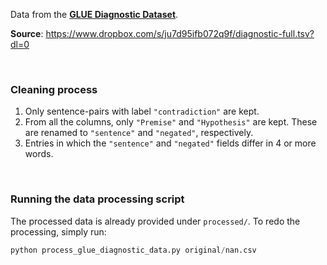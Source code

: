 Data from the
[**GLUE Diagnostic Dataset**](https://gluebenchmark.com/diagnostics).

**Source**: https://www.dropbox.com/s/ju7d95ifb072q9f/diagnostic-full.tsv?dl=0

<br>

### Cleaning process

1. Only sentence-pairs with label `"contradiction"` are kept.
2. From all the columns, only `"Premise"` and `"Hypothesis"` are kept. These are
   renamed to `"sentence"` and `"negated"`, respectively.
3. Entries in which the `"sentence"` and `"negated"` fields differ in 4 or more
   words.

<br>

### Running the data processing script

The processed data is already provided under `processed/`. To redo the
processing, simply run:

```Python
python process_glue_diagnostic_data.py original/nan.csv
```
